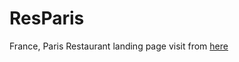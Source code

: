 # ResParis
France, Paris Restaurant landing page
visit from [here](https://hamza07-w.github.io/ResParis/)
